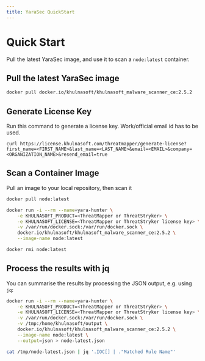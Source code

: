 ```yaml
---
title: YaraSec QuickStart
---
```


# Quick Start

Pull the latest YaraSec image, and use it to scan a `node:latest` container.

## Pull the latest YaraSec image

```bash
docker pull docker.io/khulnasoft/khulnasoft_malware_scanner_ce:2.5.2
```

## Generate License Key

Run this command to generate a license key. Work/official email id has to be used.
```shell
curl https://license.khulnasoft.com/threatmapper/generate-license?first_name=<FIRST_NAME>&last_name=<LAST_NAME>&email=<EMAIL>&company=<ORGANIZATION_NAME>&resend_email=true
```

## Scan a Container Image

Pull an image to your local repository, then scan it

```bash
docker pull node:latest

docker run -i --rm --name=yara-hunter \
    -e KHULNASOFT_PRODUCT=<ThreatMapper or ThreatStryker> \
    -e KHULNASOFT_LICENSE=<ThreatMapper or ThreatStryker license key> \
    -v /var/run/docker.sock:/var/run/docker.sock \
    docker.io/khulnasoft/khulnasoft_malware_scanner_ce:2.5.2 \
    --image-name node:latest

docker rmi node:latest
```

## Process the results with jq

You can summarise the results by processing the JSON output, e.g. using `jq`:

```bash
docker run -i --rm --name=yara-hunter \
    -e KHULNASOFT_PRODUCT=<ThreatMapper or ThreatStryker> \
    -e KHULNASOFT_LICENSE=<ThreatMapper or ThreatStryker license key> \
    -v /var/run/docker.sock:/var/run/docker.sock \
    -v /tmp:/home/khulnasoft/output \
    docker.io/khulnasoft/khulnasoft_malware_scanner_ce:2.5.2 \
    --image-name node:latest \
    --output=json > node-latest.json

cat /tmp/node-latest.json | jq '.IOC[] | ."Matched Rule Name"'
```